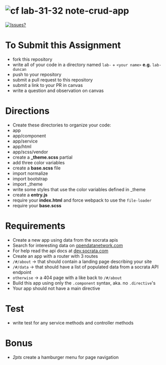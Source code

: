 ![cf](http://i.imgur.com/7v5ASc8.png) lab-31-32 note-crud-app
====

[![Issues?](https://img.shields.io/badge/Issues%3F-Ask%20for%20Help!-55cbe0.svg)](https://github.com/codefellows/seattle-javascript-401n1/issues/new)

# To Submit this Assignment
  * fork this repository
  * write all of your code in a directory named `lab-` + `<your name>` **e.g.** `lab-duncan`
  * push to your repository
  * submit a pull request to this repository
  * submit a link to your PR in canvas
  * write a question and observation on canvas

# Directions
* Create these directories to organize your code: 
 * app
 * app/component
 * app/service
 * app/html
 * app/scss/vendor
* create a **_theme.scss** partial 
 * add three color variables
* create a **base.scss** file 
 * import normalize
 * import bootstrap
 * import \_theme
 * write some styles that use the color variables defined in \_theme
* create a **entry.js**
 * require your **index.html** and force webpack to use the `file-loader`
 * require your **base.scss**

# Requirements
* Create a new app using data from the socrata apis
 * Search for interesting data on [opendatanetwork.com](opendatanetwork.com)
 * For help read the api docs at [dev.socrata.com](dev.socrata.com)
* Create an app with a router with 3 routes
 * `/#/about` -> that should contain a landing page describing your site
 * `/#/data` -> that should have a list of populated data from a socrata API endpoint
 * `otherwise` -> a 404 page with a like back to `/#/about`
* Build this app using only the `.component` syntax, aka. no `.directive`'s
* Your app should not have a main directive

# Test
 * write test for any service methods and controller methods

# Bonus 
* *2pts* create a hamburger menu for page navigation

